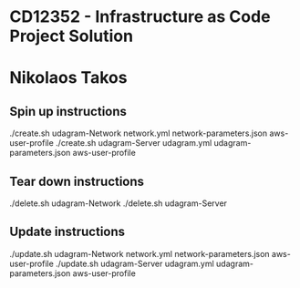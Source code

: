 # CD12352 - Infrastructure as Code Project Solution
# Nikolaos Takos

## Spin up instructions
./create.sh udagram-Network network.yml network-parameters.json aws-user-profile
./create.sh udagram-Server udagram.yml udagram-parameters.json aws-user-profile

## Tear down instructions
./delete.sh udagram-Network
./delete.sh udagram-Server

## Update instructions
./update.sh udagram-Network network.yml network-parameters.json aws-user-profile
./update.sh udagram-Server udagram.yml udagram-parameters.json aws-user-profile


